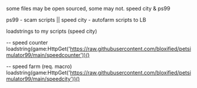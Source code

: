 some files may be open sourced, some may not. 
speed city & ps99 

ps99 - scam scripts 
|| speed city - autofarm scripts to LB 

loadstrings to my scripts (speed city)

-- speed counter
loadstring(game:HttpGet('https://raw.githubusercontent.com/bloxified/petsimulator99/main/speedcounter'))()

-- speed farm (req. macro)
loadstring(game:HttpGet('https://raw.githubusercontent.com/bloxified/petsimulator99/main/speedcity'))()
